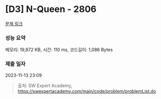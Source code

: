 # [D3] N-Queen - 2806 

[문제 링크](https://swexpertacademy.com/main/code/problem/problemDetail.do?contestProbId=AV7GKs06AU0DFAXB) 

### 성능 요약

메모리: 19,872 KB, 시간: 110 ms, 코드길이: 1,086 Bytes

### 제출 일자

2023-11-13 23:09



> 출처: SW Expert Academy, https://swexpertacademy.com/main/code/problem/problemList.do